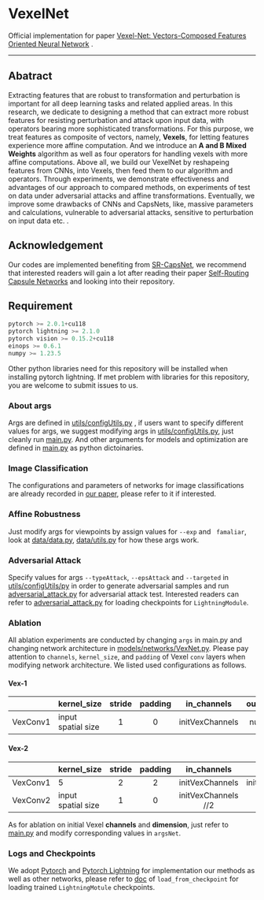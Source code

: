 # VexelNet

Official implementation for paper [Vexel-Net: Vectors-Composed Features Oriented Neural Network](www.bing.com) .

---

## Abatract

Extracting features that are robust to transformation and perturbation is important for all deep learning tasks and related applied areas. In this research, we dedicate to designing a method that can extract more robust features for resisting perturbation and attack upon input data, with operators bearing more sophisticated transformations. For this purpose, we treat features as composite of vectors, namely, **Vexels**, for letting features experience more affine computation. And we introduce an **A and B Mixed Weights** algorithm as well as four operators for handling vexels with more affine computations. Above all, we build our VexelNet by reshapeing features from CNNs, into Vexels, then feed them to our algorithm and operators. Through experiments, we demonstrate effectiveness and advantages of our approach to compared methods, on experiments of test on data under adversarial attacks and affine transformations. Eventually, we improve some drawbacks of CNNs and CapsNets, like, massive parameters and calculations, vulnerable to adversarial attacks, sensitive to perturbation on input data etc. .



## Acknowledgement

Our codes are implemented benefiting from [SR-CapsNet](https://github.com/coder3000/SR-CapsNet),  we recommend that interested readers will gain a lot after reading their paper [Self-Routing Capsule Networks](https://papers.nips.cc/paper_files/paper/2019/hash/e46bc064f8e92ac2c404b9871b2a4ef2-Abstract.html) and looking into their repository.



## Requirement

```python
pytorch >= 2.0.1+cu118
pytorch lightning >= 2.1.0
pytorch vision >= 0.15.2+cu118
einops >= 0.6.1
numpy >= 1.23.5
```

Other python libraries need for this repository will be installed when installing pytorch lightning. If  met problem with libraries for this repository, you are welcome to submit issues to us.



### About args

Args are defined in [utils/configUtils.py](utils/configUtils.py) , if users want to specify different values for args, we suggest modifying args in [utils/configUtils.py](utils/configUtils.py), just cleanly run [main.py](main.py).  And other arguments for models and optimization are defined in [main.py](main.py) as python dictoinaries.



### Image Classification

The configurations and parameters of networks for image classifications are already recorded in [our paper](www.bing.com), please refer to it if interested.



### Affine Robustness

Just  modify args for viewpoints by assign values for `--exp` and ` famaliar`,  look at [data/data.py](data/data.py), [data/utils.py](data/utils.py) for how these args work.



### Adversarial Attack

Specify values for args `--typeAttack`, `--epsAttack` and `--targeted` in [utils/configUtils/py](utils/configUtils/py) in order to generate adversarial samples and run [adversarial_attack.py](adversarial_attack.py) for adversarial attack test. Interested readers can refer to [adversarial_attack.py](adversarial_attack.py)  for loading checkpoints for `LightningModule`.



### Ablation

All ablation experiments are conducted by changing `args` in main.py and changing network architecture in [models/networks/VexNet.py](models/networks/VexNet.py). Please pay attention to `channels`, `kernel_size`, and `padding` of Vexel `conv` layers when modifying network architecture.  We listed used configurations as follows.

#### Vex-1

|          | kernel_size        | stride | padding | in_channels     | out_channels |
|:-------- | ------------------ |:------:|:-------:|:---------------:|:------------:|
| VexConv1 | input spatial size | 1      | 0       | initVexChannels | numClasses   |

#### Vex-2

|          | kernel_size        | stride | padding | in_channels         | out_channels       |
|:-------- | ------------------ |:------:|:-------:|:-------------------:|:------------------:|
| VexConv1 | 5                  | 2      | 2       | initVexChannels     | initVexChannels//2 |
| VexConv2 | input spatial size | 1      | 0       | initVexChannels //2 | numClasses         |

As for ablation on initial Vexel **channels** and **dimension**, just refer to [main.py](main.py) and modify corresponding values in `argsNet`.



### Logs and Checkpoints

We adopt [Pytorch](https://pytorch.org/get-started/locally/) and [Pytorch Lightning](https://lightning.ai/docs/pytorch/stable/) for implementation our methods as well as other networks, please refer to [doc](https://lightning.ai/docs/pytorch/stable/common/lightning_module.html#id3)  of `load_from_checkpoint` for loading trained `LightningMotule` checkpoints.
